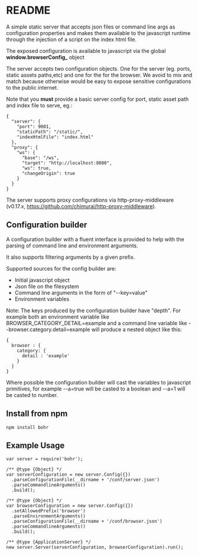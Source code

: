 README
=======
A simple static server that accepts json files or command line args as configuration properties and makes them available
to the javascript runtime through the injection of a script on the index html file.

The exposed configuration is available to javascript via the global **window.browserConfig_** object

The server accepts two configuration objects. One for the server (eg. ports, static assets paths,etc) and one for the 
for the browser. We avoid to mix and match because otherwise would be easy to expose sensitive configurations 
to the public internet. 

Note that you **must** provide a basic server config for port, static asset path and index file to serve, eg.:
```
{
  "server": {
    "port": 9001,
    "staticPath": "/static/",
    "indexHtmlFile": "index.html"
  },
  "proxy": {
    "ws": {
      "base": "/ws",
      "target": "http://localhost:8080",
      "ws": true,
      "changeOrigin": true
    }
  }
}
```
The server supports proxy configurations via http-proxy-middleware (v0.17.x, https://github.com/chimurai/http-proxy-middleware).

Configuration builder
-------
A configuration builder with a fluent interface is provided to help with the parsing of command line and environment 
arguments. 

It also supports filtering arguments by a given prefix.

Supported sources for the config builder are:

- Initial javascript object
- Json file on the filesystem
- Command line arguments in the form of "--key=value"
- Environment variables

Note: The keys produced by the configuration builder have "depth". For example both an environment variable like 
BROWSER_CATEGORY_DETAIL=example and a command line variable like --browser.category.detail=example will produce a nested
object like this:

```
{
  browser : {
    category: {
      detail : 'example'
    }
  }
}
```

Where possible the configuration builder will cast the variables to javascript primitives, for example --a=true will be 
casted to a boolean and --a=1 will be casted to number.

Install from npm
-------
```
npm install bohr
```

Example Usage
-------
```
var server = require('bohr');

/** @type {Object} */
var serverConfiguration = new server.Config({})
  .parseConfigurationFile(__dirname + '/conf/server.json')
  .parseCommandlineArguments()
  .build();

/** @type {Object} */
var browserConfiguration = new server.Config({})
  .setAllowedPrefix('browser')
  .parseEnvironmentArguments()
  .parseConfigurationFile(__dirname + '/conf/browser.json')
  .parseCommandlineArguments()
  .build();

/** @type {ApplicationServer} */
new server.Server(serverConfiguration, browserConfiguration).run();

```